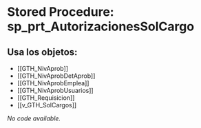 # Stored Procedure: sp_prt_AutorizacionesSolCargo

## Usa los objetos:
- [[GTH_NivAprob]]
- [[GTH_NivAprobDetAprob]]
- [[GTH_NivAprobEmplea]]
- [[GTH_NivAprobUsuarios]]
- [[GTH_Requisicion]]
- [[v_GTH_SolCargos]]

*No code available.*
